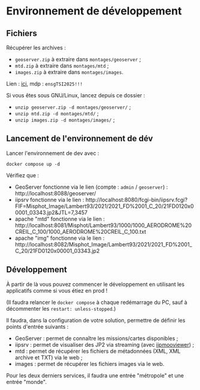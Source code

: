 # Environnement de développement

## Fichiers

Récupérer les archives :
* `geoserver.zip` à extraire dans `montages/geoserver` ;
* `mtd.zip` à extraire dans `montages/mtd` ;
* `images.zip` à extraire dans `montages/images`.

Lien : [ici](https://francetransfert.numerique.gouv.fr/download/download-info-public?enclosure=de8b65e2-116e-4a61-87b9-ce99efeacbcc&lang=fr), mdp : `ensgTSI2025!!!`

Si vous êtes sous GNU/Linux, lancez depuis ce dossier :
* `unzip geoserver.zip -d montages/geoserver/` ;
* `unzip mtd.zip -d montages/mtd/` ;
* `unzip images.zip -d montages/images/` ;

## Lancement de l'environnement de dév

Lancer l'environnement de dev avec :

```
docker compose up -d
```

Vérifiez que :
* GeoServer fonctionne via le lien (compte : `admin` / `geoserver`) : http://localhost:8088/geoserver/
* iipsrv fonctionne via le lien : http://localhost:8080/fcgi-bin/iipsrv.fcgi?FIF=Misphot_Image/Lambert93/2021/2021_FD%2001_C_20/21FD0120x00001_03343.jp2&JTL=7,3457
* apache "mtd" fonctionne via le lien : http://localhost:8081/Misphot/Lambert93/1000/1000_AERODROME%20CREIL_C_100/1000_AERODROME%20CREIL_C_100.txt
* apache "img" fonctionne via le lien : http://localhost:8082/Misphot_Image/Lambert93/2021/2021_FD%2001_C_20/21FD0120x00001_03343.jp2

## Développement

À partir de là vous pouvez commencer le développement en utilisant les applicatifs comme si vous étiez en prod !

(Il faudra relancer le `docker compose` à chaque redémarrage du PC, sauf à décommenter les `restart: unless-stopped`.)

Il faudra, dans la configuration de votre solution, permettre de définir les points d'entrée suivants :

* GeoServer : permet de connaître les missions/cartes disponibles ;
* iipsrv : permet de visualiser des JP2 via streaming (avec [iipmooviewer](https://github.com/ruven/iipmooviewer)) ;
* mtd : permet de récupérer les fichiers de métadonnées (XML, XML archive et TXT) via le web ;
* images : permet de récupérer les fichiers images via le web.

Pour les deux derniers services, il faudra une entrée "métropole" et une entrée "monde".
